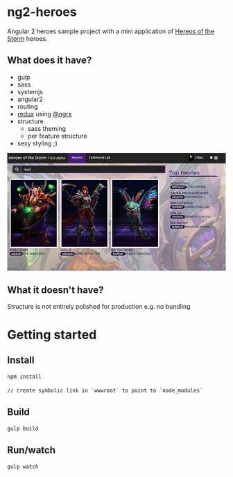 # ng2-heroes
Angular 2 heroes sample project with a mini application of [Hereos of the Storm](http://us.battle.net/heroes/en/) heroes.

## What does it have?
 - gulp
 - sass
 - systemjs
 - angular2
 - routing
 - [redux](http://redux.js.org/) using [@ngrx](https://github.com/ngrx/store)
 - structure
   - sass theming
   - per feature structure
 - sexy styling ;)

![Dojo App](./screenshot.png)

## What it doesn't have?
Structure is not entirely polished for production e.g. no bundling

# Getting started


## Install

```
npm install

// create symbolic link in `wwwroot` to point to `node_modules`
```

## Build

```
gulp build
```

## Run/watch

```
gulp watch
```
